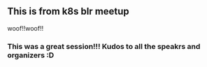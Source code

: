 ## This is from k8s blr meetup

woof!!woof!!

### This was a great session!!! Kudos to all the speakrs and organizers :D
